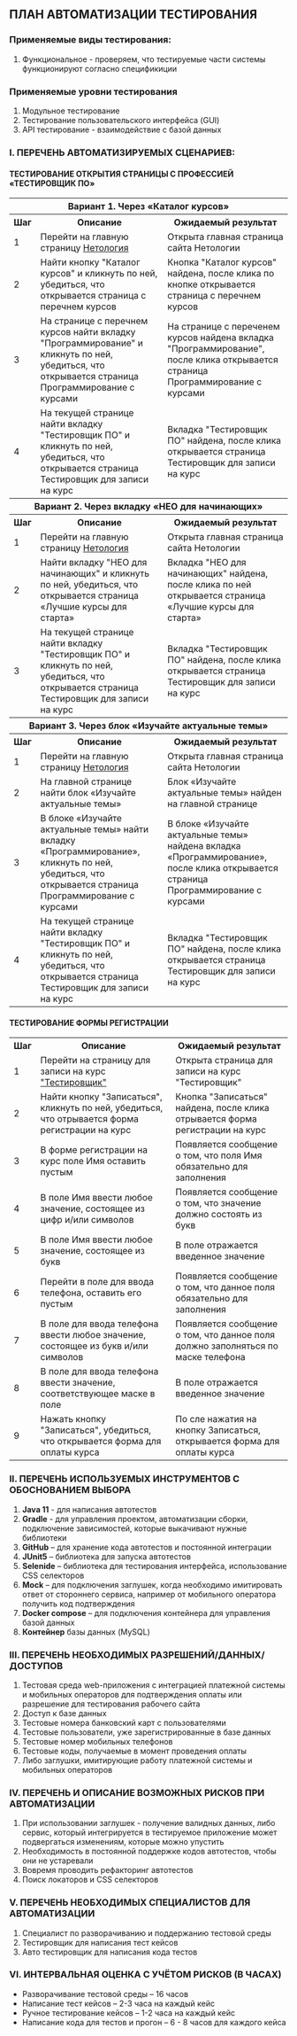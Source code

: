 ## ПЛАН АВТОМАТИЗАЦИИ ТЕСТИРОВАНИЯ
### Применяемые виды тестирования:
1. Функциональное - проверяем, что тестируемые части системы функционируют согласно спецификиции


### Применяемые уровни тестирования
1. Модульное тестирование 
2. Тестирование пользовательского интерфейса (GUI)
3. API тестирование - взаимодействие с базой данных

### I. ПЕРЕЧЕНЬ АВТОМАТИЗИРУЕМЫХ СЦЕНАРИЕВ:

#### ТЕСТИРОВАНИЕ ОТКРЫТИЯ СТРАНИЦЫ С ПРОФЕССИЕЙ «ТЕСТИРОВЩИК ПО»
<table>
<tr>
<th colspan="3">Вариант 1. Через «Каталог курсов»</th>
</tr>
<tr>
<th>Шаг</th>
<th>Описание</th>
<th>Ожидаемый результат</th>
</tr>
<tr>
<td>1</td>
<td>Перейти на главную страницу <a href="https://netology.ru">Нетология</a> </td>
<td>Открыта главная страница сайта Нетологии</td>
</tr>
<td>2</td>
<td>Найти кнопку "Каталог курсов" и кликнуть по ней, убедиться, что открывается страница с перечнем курсов</td>
<td>Кнопка "Каталог курсов" найдена, после клика по кнопке  открывается страница с перечнем курсов</td>
<tr>
<td>3</td>
<td>На странице с перечнем курсов найти вкладку "Программирование" и кликнуть по ней, убедиться, что открывается страница Программирование с курсами</td>
<td>На странице с переченем курсов найдена вкладка "Программирование", после клика открывается страница Программирование с курсами</td>
</tr>
<tr>
<td>4</td>
<td>На текущей странице  найти вкладку "Тестировщик ПО" и кликнуть по ней, убедиться, что открывается страница Тестировщик для записи на курс</td>
<td>Вкладка "Тестировщик ПО" найдена, после клика открывается страница Тестировщик для записи на курс</td>
</tr>
<tr>
<th colspan="3">Вариант 2. Через вкладку «НЕО для начинающих»</th>
</tr>
<tr>
<th>Шаг</th>
<th>Описание</th>
<th>Ожидаемый результат</th>
</tr>
<tr>
<td>1</td>
<td>Перейти на главную страницу <a href="https://netology.ru">Нетология</a></td>
<td>Открыта главная страница сайта Нетологии</td>
</tr>
<tr>
<td>2</td>
<td>Найти вкладку "НЕО для начинающих" и кликнуть по ней, убедиться, что открывается страница «Лучшие курсы для старта»</td>
<td>Вкладка "НЕО для начинающих" найдена, после клика по ней открывается страница «Лучшие курсы для старта»</td>
</tr>
<tr>
<td>3</td>
<td>На текущей странице  найти вкладку "Тестировщик ПО" и кликнуть по ней, убедиться, что открывается страница Тестировщик для записи на курс</td>
<td>Вкладка "Тестировщик ПО" найдена, после клика открывается страница Тестировщик для записи на курс</td>
</tr>
<tr>
<th colspan="3">Вариант 3. Через блок «Изучайте актуальные темы»</th>
</tr>
<tr>
<th>Шаг</th>
<th>Описание</th>
<th>Ожидаемый результат</th>
</tr>
<tr>
<td>1</td>
<td>Перейти на главную страницу <a href="https://netology.ru">Нетология</a></td>
<td>Открыта главная страница сайта Нетологии</td>
</tr>
<tr>
<td>2</td>
<td>На главной странице найти блок «Изучайте актуальные темы»</td>
<td>Блок «Изучайте актуальные темы» найден на главной странице</td>
</tr>
<tr>
<td>3</td>
<td>В блоке «Изучайте актуальные темы» найти вкладку «Программирование», кликнуть по ней, убедиться, что открывается страница Программирование с курсами</td>
<td>В блоке «Изучайте актуальные темы» найдена вкладка «Программирование», после клика открывается страница Программирование с курсами</td>
</tr>
<tr>
<td>4</td>
<td>На текущей странице  найти вкладку "Тестировщик ПО" и кликнуть по ней, убедиться, что открывается страница Тестировщик для записи на курс</td>
<td>Вкладка "Тестировщик ПО" найдена, после клика открывается страница Тестировщик для записи на курс</td>
</tr>
</table>
      
#### ТЕСТИРОВАНИЕ ФОРМЫ РЕГИСТРАЦИИ
<table>
<tr>
<th>Шаг</th>
<th>Описание</th>
<th>Ожидаемый результат</th>
</tr>
<tr>
<td>1</td>
<td>Перейти на страницу для записи на курс <a href="https://netology.ru/programs/qa">"Тестировщик"</a></td>
<td>Открыта страница для записи на курс "Тестировщик"</td>
</tr> 
<tr>
<td>2</td>
<td>Найти кнопку "Записаться", кликнуть по ней, убедиться, что отрывается форма регистрации на курс</td>
<td>Кнопка "Записаться" найдена, после клика отрывается форма регистрации на курс</td>
</tr>
<tr>
<td>3</td>
<td>В форме регистрации на курс поле Имя оставить пустым</td>
<td>Появляется сообщение о том, что поля Имя обязательно для заполнения</td>
</tr>
<tr>
<td>4</td>
<td>В поле Имя ввести любое значение, состоящее из цифр и/или символов</td>
<td>Появляется сообщение о том, что значение должно состоять из букв</td>
</tr>
<tr>
<td>5</td>
<td>В поле Имя ввести любое значение, состоящее из букв</td>
<td>В поле отражается введенное значение</td>
</tr>
<tr>
<td>6</td>
<td>Перейти в поле для ввода телефона, оставить его пустым</td>
<td>Появляется сообщение о том, что данное поля обязательно для заполнения</td>
</tr>
<tr>
<td>7</td>
<td>В поле для ввода телефона ввести любое значение, состоящее из букв и/или символов</td>
<td>Появляется сообщение о том, что данное поля должно заполняться по маске телефона</td>
</tr>
<tr>
<td>8</td>
<td>В поле для ввода телефона ввести значение, соответствующее маске в поле</td>
<td>В поле отражается введенное значение</td>
</tr>
<tr>
<td>9</td>
<td>Нажать кнопку "Записаться", убедиться, что открывается форма для оплаты курса</td>
<td>По сле нажатия на кнопку Записаться, открывается форма для оплаты курса</td>
</tr>
</table>

### II. ПЕРЕЧЕНЬ ИСПОЛЬЗУЕМЫХ ИНСТРУМЕНТОВ С ОБОСНОВАНИЕМ ВЫБОРА
1.	**Java 11** - для написания автотестов
2.	**Gradle** - для управления проектом, автоматизации сборки, подключение зависимостей, которые выкачивают нужные библиотеки
3.	**GitHub** – для хранение кода автотестов и постоянной интеграции
4.	**JUnit5** – библиотека для запуска автотестов
5.	**Selenide** – библиотека для тестирования интерфейса, использование CSS селекторов
6.	**Mock** – для подключения заглушек, когда необходимо имитировать ответ от стороннего сервиса, например от мобильного оператора получить код подтверждения 
7.	**Docker compose** – для подключения контейнера для управления базой данных
8.	**Контейнер** базы данных (MySQL)
      
### III. ПЕРЕЧЕНЬ НЕОБХОДИМЫХ РАЗРЕШЕНИЙ/ДАННЫХ/ДОСТУПОВ
1.	Тестовая среда web-приложения с интеграцией платежной системы и мобильных операторов для подтверждения оплаты или
      разрешение для тестирования рабочего сайта
2. Доступ к базе данных      
3.	Тестовые номера банковский карт с пользователями
4.	Тестовые пользователи, уже зарегистрированные в базе данных
5.	Тестовые номер мобильных телефонов
5.	Тестовые коды, получаемые в момент проведения оплаты
5.	Либо заглушки, имитирующие работу платежной системы и мобильных операторов  
      
### IV. ПЕРЕЧЕНЬ И ОПИСАНИЕ ВОЗМОЖНЫХ РИСКОВ ПРИ АВТОМАТИЗАЦИИ
1.	При использовании заглушек - получение валидных данных, либо сервис, который интегрируется в тестируемое приложение может подвергаться изменениям, которые можно упустить
2.	Необходимость в постоянной поддержке кодов автотестов, чтобы они не устаревали
3.	Вовремя проводить рефакторинг автотестов 
4. Поиск локаторов и CSS селекторов
      
### V. ПЕРЕЧЕНЬ НЕОБХОДИМЫХ СПЕЦИАЛИСТОВ ДЛЯ АВТОМАТИЗАЦИИ
1.	Специалист по разворачиванию и поддержанию тестовой среды
2.	Тестировщик для написания тест кейсов
3.	Авто тестировщик для написания кода тестов 
      
### VI. ИНТЕРВАЛЬНАЯ ОЦЕНКА С УЧЁТОМ РИСКОВ (В ЧАСАХ)
* Разворачивание тестовой среды – 16 часов
* Написание тест кейсов – 2-3 часа на каждый кейс
* Ручное тестирование кейсов – 1-2 часа на каждый кейс
* Написание кода для тестов и прогон – 6 - 8 часов для каждого кейса
